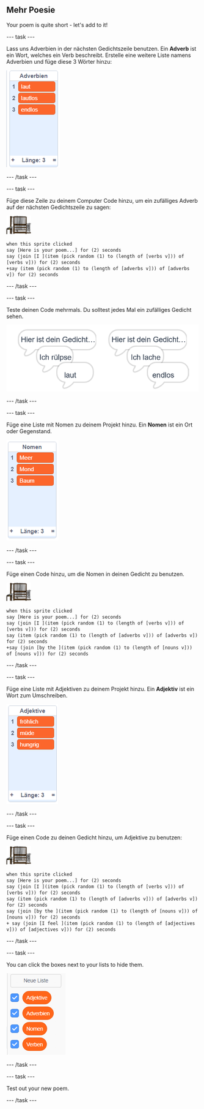 ## Mehr Poesie

Your poem is quite short - let's add to it!

\--- task \---

Lass uns Adverbien in der nächsten Gedichtszeile benutzen. Ein **Adverb** ist ein Wort, welches ein Verb beschreibt. Erstelle eine weitere Liste namens Adverbien und füge diese 3 Wörter hinzu:

![list with the words loudly, silently, endlessle](images/poetry-adverbs.png)

\--- /task \---

\--- task \---

Füge diese Zeile zu deinem Computer Code hinzu, um ein zufälliges Adverb auf der nächsten Gedichtszeile zu sagen:

![computer sprite](images/computer-sprite.png)

```blocks3
when this sprite clicked
say [Here is your poem...] for (2) seconds
say (join [I ](item (pick random (1) to (length of [verbs v])) of [verbs v])) for (2) seconds
+say (item (pick random (1) to (length of [adverbs v])) of [adverbs v]) for (2) seconds
```

\--- /task \---

\--- task \---

Teste deinen Code mehrmals. Du solltest jedes Mal ein zufälliges Gedicht sehen.

![random speech bubbles with adverbs](images/poetry-adverb-test.png)

\--- /task \---

\--- task \---

Füge eine Liste mit Nomen zu deinem Projekt hinzu. Ein **Nomen** ist ein Ort oder Gegenstand.

![a list of nouns with the words sea, moon, tree](images/poetry-nouns.png)

\--- /task \---

\--- task \---

Füge einen Code hinzu, um die Nomen in deinen Gedicht zu benutzen.

![computer sprite](images/computer-sprite.png)

```blocks3
when this sprite clicked
say [Here is your poem...] for (2) seconds
say (join [I ](item (pick random (1) to (length of [verbs v])) of [verbs v])) for (2) seconds
say (item (pick random (1) to (length of [adverbs v])) of [adverbs v]) for (2) seconds
+say (join [by the ](item (pick random (1) to (length of [nouns v])) of [nouns v])) for (2) seconds
```

\--- /task \---

\--- task \---

Füge eine Liste mit Adjektiven zu deinem Projekt hinzu. Ein **Adjektiv** ist ein Wort zum Umschreiben.

![a list of adjective words happy, tired, hungry](images/poetry-adjectives.png)

\--- /task \---

\--- task \---

Füge einen Code zu deinen Gedicht hinzu, um Adjektive zu benutzen:

![computer sprite](images/computer-sprite.png)

```blocks3
when this sprite clicked
say [Here is your poem...] for (2) seconds
say (join [I ](item (pick random (1) to (length of [verbs v])) of [verbs v])) for (2) seconds
say (item (pick random (1) to (length of [adverbs v])) of [adverbs v]) for (2) seconds
say (join [by the ](item (pick random (1) to (length of [nouns v])) of [nouns v])) for (2) seconds
+ say (join [I feel ](item (pick random (1) to (length of [adjectives v])) of [adjectives v])) for (2) seconds
```

\--- /task \---

\--- task \---

You can click the boxes next to your lists to hide them.

![list variables with the tick boxes selected](images/poetry-lists-tick.png)

\--- /task \---

\--- task \---

Test out your new poem.

\--- /task \---